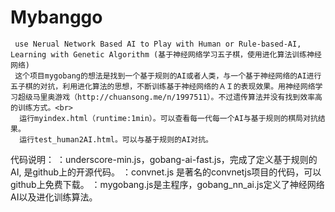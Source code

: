 # Mybanggo
     use Nerual Network Based AI to Play with Human or Rule-based-AI, Learning with Genetic Algorithm (基于神经网络学习五子棋，使用进化算法训练神经网络)
     这个项目mygobang的想法是找到一个基于规则的AI或者人类，与一个基于神经网络的AI进行五子棋的对抗，利用进化算法的思想，不断训练基于神经网络的ＡＩ的表现效果。用神经网络学习超级马里奥游戏（http://chuansong.me/n/1997511）。不过遗传算法并没有找到效率高的训练方式。<br>
      运行myindex.html（runtime:1min）。可以查看每一代每一个AI与基于规则的棋局对抗结果。
      运行test_human2AI.html。可以与基于规则的AI对抗。
代码说明：
              ：underscore-min.js，gobang-ai-fast.js，完成了定义基于规则的AI, 是github上的开源代码。
              ：convnet.js 是著名的convnetjs项目的代码，可以github上免费下载。
              ：mygobang.js是主程序，gobang_nn_ai.js定义了神经网络AI以及进化训练算法。  
